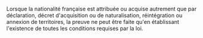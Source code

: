   
 Lorsque la nationalité française est attribuée ou acquise autrement que par déclaration, décret d'acquisition ou de naturalisation, réintégration ou annexion de territoires, la preuve ne peut être faite qu'en établissant l'existence de toutes les conditions requises par la loi.  

  
